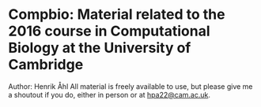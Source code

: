 # Compbio: Material related to the 2016 course in Computational Biology at the University of Cambridge
Author: Henrik Åhl
All material is freely available to use, but please give me a shoutout if you
do, either in person or at hpa22@cam.ac.uk.
